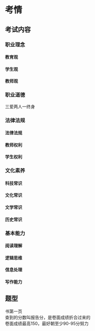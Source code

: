 # 考情
## 考试内容
### 职业理念
#### 教育观
#### 学生观
#### 教师观
### 职业道德
三爱两人一终身
### 法律法规
#### 法律法规
#### 教师权利
#### 学生权利
### 文化素养
#### 科技常识
#### 文化常识
#### 文学常识
#### 历史常识
### 基本能力
#### 阅读理解
#### 逻辑思维
#### 信息处理
#### 写作能力
## 题型
书第一页  
查到的分数叫报告分，是卷面成绩折合过来的  
卷面成绩最高150，最好朝至少90-95分努力

